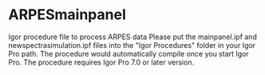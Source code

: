 # ARPESmainpanel
Igor procedure file to process ARPES data
Please put the mainpanel.ipf and newspectrasimulation.ipf files into the "Igor Procedures" folder in your Igor Pro path. The procedure would automatically compile once you start Igor Pro.
The procedure requires Igor Pro 7.0 or later version.
